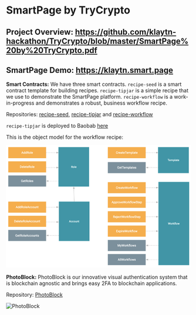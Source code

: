 # SmartPage by TryCrypto

## Project Overview: https://github.com/klaytn-hackathon/TryCrypto/blob/master/SmartPage%20by%20TryCrypto.pdf

## SmartPage Demo: https://klaytn.smart.page

**Smart Contracts:** We have three smart contracts. `recipe-seed` is a smart contract template for building recipes. `recipe-tipjar` is a simple recipe that we use to demonstrate the SmartPage platform. `recipe-workflow` is a work-in-progress and demonstrates a robust, business workflow recipe. 

Repositories: [recipe-seed](https://github.com/trycrypto/recipe-seed), [recipe-tipjar](https://github.com/trycrypto/recipe-tipjar) and [recipe-workflow](https://github.com/trycrypto/recipe-workflow)

`recipe-tipjar` is deployed to Baobab [here](https://baobab.klaytnscope.com/account/0xa97AFDDcace8FF6DE157bc52b24B8B16CD5E05c4)

This is the object model for the workflow recipe: 

![Workflow Recipe Object Model](https://raw.githubusercontent.com/klaytn-hackathon/TryCrypto/master/workflow.png)

**PhotoBlock:** PhotoBlock is our innovative visual authentication system that is blockchain agnostic and brings easy 2FA to blockchain applications.

Repository: [PhotoBlock](https://github.com/trycrypto/photoblock)

![PhotoBlock](https://www.photoblock.org/361a37827935d8b16b811836a90a9e13.gif)

